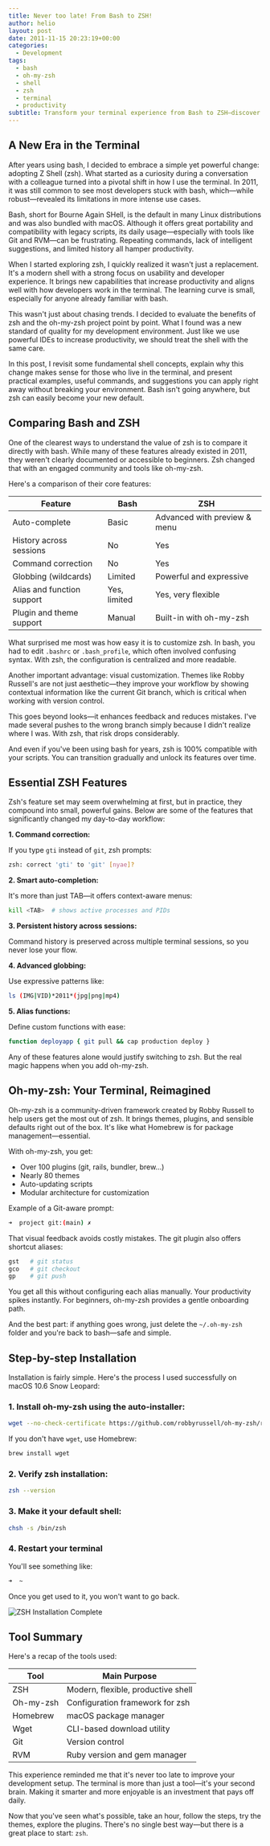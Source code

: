 ```yaml
---
title: Never too late! From Bash to ZSH!
author: helio
layout: post
date: 2011-11-15 20:23:19+00:00
categories:
  - Development
tags:
  - bash
  - oh-my-zsh
  - shell
  - zsh
  - terminal
  - productivity
subtitle: Transform your terminal experience from Bash to ZSH—discover command correction, smart auto-completion, and oh-my-zsh magic that turns your shell into a productivity powerhouse
---
```


## A New Era in the Terminal

After years using bash, I decided to embrace a simple yet powerful change: adopting Z Shell (zsh). What started as a curiosity during a conversation with a colleague turned into a pivotal shift in how I use the terminal. In 2011, it was still common to see most developers stuck with bash, which—while robust—revealed its limitations in more intense use cases.

Bash, short for Bourne Again SHell, is the default in many Linux distributions and was also bundled with macOS. Although it offers great portability and compatibility with legacy scripts, its daily usage—especially with tools like Git and RVM—can be frustrating. Repeating commands, lack of intelligent suggestions, and limited history all hamper productivity.

When I started exploring zsh, I quickly realized it wasn't just a replacement. It's a modern shell with a strong focus on usability and developer experience. It brings new capabilities that increase productivity and aligns well with how developers work in the terminal. The learning curve is small, especially for anyone already familiar with bash.

This wasn't just about chasing trends. I decided to evaluate the benefits of zsh and the oh-my-zsh project point by point. What I found was a new standard of quality for my development environment. Just like we use powerful IDEs to increase productivity, we should treat the shell with the same care.

In this post, I revisit some fundamental shell concepts, explain why this change makes sense for those who live in the terminal, and present practical examples, useful commands, and suggestions you can apply right away without breaking your environment. Bash isn't going anywhere, but zsh can easily become your new default.

## Comparing Bash and ZSH

One of the clearest ways to understand the value of zsh is to compare it directly with bash. While many of these features already existed in 2011, they weren't clearly documented or accessible to beginners. Zsh changed that with an engaged community and tools like oh-my-zsh.

Here's a comparison of their core features:

| Feature                    | Bash         | ZSH                          |
| -------------------------- | ------------ | ---------------------------- |
| Auto-complete              | Basic        | Advanced with preview & menu |
| History across sessions    | No           | Yes                          |
| Command correction         | No           | Yes                          |
| Globbing (wildcards)       | Limited      | Powerful and expressive      |
| Alias and function support | Yes, limited | Yes, very flexible           |
| Plugin and theme support   | Manual       | Built-in with oh-my-zsh      |

What surprised me most was how easy it is to customize zsh. In bash, you had to edit `.bashrc` or `.bash_profile`, which often involved confusing syntax. With zsh, the configuration is centralized and more readable.

Another important advantage: visual customization. Themes like Robby Russell's are not just aesthetic—they improve your workflow by showing contextual information like the current Git branch, which is critical when working with version control.

This goes beyond looks—it enhances feedback and reduces mistakes. I've made several pushes to the wrong branch simply because I didn't realize where I was. With zsh, that risk drops considerably.

And even if you've been using bash for years, zsh is 100% compatible with your scripts. You can transition gradually and unlock its features over time.

## Essential ZSH Features

Zsh's feature set may seem overwhelming at first, but in practice, they compound into small, powerful gains. Below are some of the features that significantly changed my day-to-day workflow:

**1. Command correction:**

If you type `gti` instead of `git`, zsh prompts:

```bash
zsh: correct 'gti' to 'git' [nyae]?
```

**2. Smart auto-completion:**

It's more than just TAB—it offers context-aware menus:

```bash
kill <TAB>  # shows active processes and PIDs
```

**3. Persistent history across sessions:**

Command history is preserved across multiple terminal sessions, so you never lose your flow.

**4. Advanced globbing:**

Use expressive patterns like:

```bash
ls (IMG|VID)*2011*(jpg|png|mp4)
```

**5. Alias functions:**

Define custom functions with ease:

```bash
function deployapp { git pull && cap production deploy }
```

Any of these features alone would justify switching to zsh. But the real magic happens when you add oh-my-zsh.

## Oh-my-zsh: Your Terminal, Reimagined

Oh-my-zsh is a community-driven framework created by Robby Russell to help users get the most out of zsh. It brings themes, plugins, and sensible defaults right out of the box. It's like what Homebrew is for package management—essential.

With oh-my-zsh, you get:

- Over 100 plugins (git, rails, bundler, brew...)
- Nearly 80 themes
- Auto-updating scripts
- Modular architecture for customization

Example of a Git-aware prompt:

```bash
➜  project git:(main) ✗
```

That visual feedback avoids costly mistakes. The git plugin also offers shortcut aliases:

```bash
gst   # git status
gco   # git checkout
gp    # git push
```

You get all this without configuring each alias manually. Your productivity spikes instantly. For beginners, oh-my-zsh provides a gentle onboarding path.

And the best part: if anything goes wrong, just delete the `~/.oh-my-zsh` folder and you're back to bash—safe and simple.

## Step-by-step Installation

Installation is fairly simple. Here's the process I used successfully on macOS 10.6 Snow Leopard:

### 1. Install oh-my-zsh using the auto-installer:

```bash
wget --no-check-certificate https://github.com/robbyrussell/oh-my-zsh/raw/master/tools/install.sh -O - | sh
```

If you don't have `wget`, use Homebrew:

```bash
brew install wget
```

### 2. Verify zsh installation:

```bash
zsh --version
```

### 3. Make it your default shell:

```bash
chsh -s /bin/zsh
```

### 4. Restart your terminal

You'll see something like:

```bash
➜  ~
```

Once you get used to it, you won't want to go back.

![ZSH Installation Complete](/uploads/2011/11/Screen-Shot-2011-11-15-at-10.35.50-AM1.png)

## Tool Summary

Here's a recap of the tools used:

| Tool      | Main Purpose                       |
| --------- | ---------------------------------- |
| ZSH       | Modern, flexible, productive shell |
| Oh-my-zsh | Configuration framework for zsh    |
| Homebrew  | macOS package manager              |
| Wget      | CLI-based download utility         |
| Git       | Version control                    |
| RVM       | Ruby version and gem manager       |

This experience reminded me that it's never too late to improve your development setup. The terminal is more than just a tool—it's your second brain. Making it smarter and more enjoyable is an investment that pays off daily.

Now that you've seen what's possible, take an hour, follow the steps, try the themes, explore the plugins. There's no single best way—but there is a great place to start: `zsh`.
